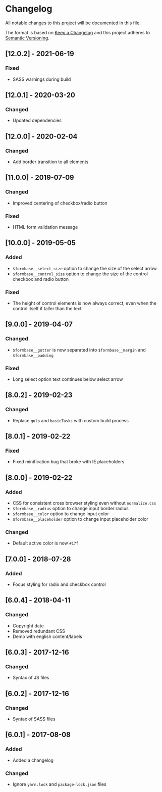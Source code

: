 # Changelog

All notable changes to this project will be documented in this file.

The format is based on [Keep a Changelog](http://keepachangelog.com/en/1.0.0/) and this project adheres to [Semantic Versioning](http://semver.org/spec/v2.0.0.html).

## [12.0.2] - 2021-06-19

### Fixed

- SASS warnings during build

## [12.0.1] - 2020-03-20

### Changed

- Updated dependencies

## [12.0.0] - 2020-02-04

### Changed

- Add border transition to all elements

## [11.0.0] - 2019-07-09

### Changed

- Improved centering of checkbox/radio button

### Fixed

- HTML form validation message

## [10.0.0] - 2019-05-05

### Added

- `$formbase__select_size` option to change the size of the select arrow
- `$formbase__control_size` option to change the size of the control checkbox and radio button

### Fixed

- The height of control elements is now always correct, even when the control itself if taller than the text

## [9.0.0] - 2019-04-07

### Changed

- `$formbase__gutter` is now separated into `$formbase__margin` and `$formbase__padding`

### Fixed

- Long select option text continues below select arrow

## [8.0.2] - 2019-02-23

### Changed

- Replace `gulp` and `basicTasks` with custom build process

## [8.0.1] - 2019-02-22

### Fixed

- Fixed minification bug that broke with IE placeholders

## [8.0.0] - 2019-02-22

### Added

- CSS for consistent cross browser styling even without `normalize.css`
- `$formbase__radius` option to change input border radius
- `$formbase__color` option to change input color
- `$formbase__placeholder` option to change input placeholder color

### Changed

- Default active color is now `#17f`

## [7.0.0] - 2018-07-28

### Added

- Focus styling for radio and checkbox control

## [6.0.4] - 2018-04-11

### Changed

- Copyright date
- Removed redundant CSS
- Demo with english content/labels

## [6.0.3] - 2017-12-16

### Changed

- Syntax of JS files

## [6.0.2] - 2017-12-16

### Changed

- Syntax of SASS files

## [6.0.1] - 2017-08-08

### Added

- Added a changelog

### Changed

- Ignore `yarn.lock` and `package-lock.json` files